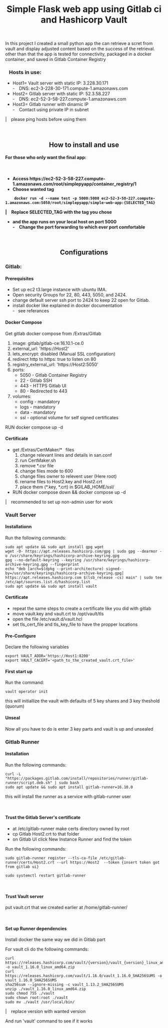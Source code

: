 <h1 align="center"> Simple Flask web app using Gitlab ci and Hashicorp Vault </h1>
<br/>
<p>In this project I created a small python app the can retrieve a scret from vault and display adjusted content based on the success of the retrieval. <br/>other than that the app is tested for connectivity, packaged in a docker container, and saved in Gitlab Container Registry </p>

<h3>&ensp; Hosts in use:</h3>
<ul>
    <li>Host1= Vault server with static IP: 3.228.30.171
        <br/>-&emsp;DNS: ec2-3-228-30-171.compute-1.amazonaws.com 
    </li>
    <li>Host2= Gitlab server with static IP: 52.3.58.227
        <br/>-&emsp;DNS: ec2-52-3-58-227.compute-1.amazonaws.com 
    </li>
    <li>Host3= Gitlab runner with dinamic IP
        <br/>-&emsp;Contact using private IP in subnet 
    </li>
</ul>
<p>|&emsp;please ping hosts before using them</p>

<br/>
<h2 align="center"> How to install and use </h2>

<h4>For those who only want the final app:<h4>
<br/>
<ul>
    <li>Access https://ec2-52-3-58-227.compute-1.amazonaws.com/root/simplepyapp/container_registry/1</li>
    <li>Choose wanted tag</li>
</ul>

        docker run -d --name test -p 5000:5000 ec2-52-3-58-227.compute-1.amazonaws.com:5050/root/simplepyapp/simple-web-app:{SELECTED_TAG}

<p>|&emsp;Replace SELECTED_TAG with the tag you chose</p>
<ul>
    <li>and the app runs on your local host on port 5000
        <br/>-&emsp;Change the port forwarding to which ever port comfortable
    </li>
</ul>

<br/>
<h2 align="center">Configurations</h2>
<h3> Gitlab: </h3>
<h4> Prerequisites </h4>
<ul>
    <li>Set up ec2 t3.large instance with ubuntu IMA.</li>
    <li>Open security Groups for 22, 80, 443, 5050, and 2424.</li>
    <li>change default server ssh port to 2424 to keep 22 open for Gitlab.</li>
    <li>install docker like explained in docker documentation
    <br/>-&ensp; see referances</li>
</ul>

<h4>Docker Compose</h4>
<p>Get gitlab docker compose from /Extras/Gitlab</p>
<ol>
    <li>image: gitlab/gitlab-ce:16.10.1-ce.0</li>
    <li>external_url: 'https://Host2'</li>
    <li>lets_encrypt: disabled (Manual SSL configuration)</li>
    <li>redirect http to https: true to listen on 80</li>
    <li>registry_external_url: 'https://Host2:5050'</li>
    <li>ports:
        <ul>
            <li>5050 - Gitlab Container Registry</li>
            <li>22 - Gitlab SSH</li>
            <li>443 - HTTPS Gitlab UI</li>
            <li>80 - Redirected to 443</li>
        </ul>
    </li>
    <li>volumes:
        <ul>
            <li>config - mandatory</li>
            <li>logs - mandatory</li>
            <li>data - mandatory</li>
            <li>ssl - optional volume for self signed certificates</li>
    </li>
</ol>

<p>RUN docker compose up -d</p>

<h4>Certificate</h4>
<ul>
    <li>get /Extras/CertMaker/* &ensp;files
        <ol>
            <li>change relevant lines and details in san.conf</li>
            <li>run CertMaker.sh</li>
            <li>remove *.csr file</li>
            <li>change files mode to 600</li>
            <li>change files owner to relevent user (Here root)</li>
            <li>rename files to Host2.key and Host2.crt</li>
            <li>place them (*.key, *.crt) in $GILAB_HOME/ssl/</li>
        </ol>
    </li>
    <li>RUN docker compose down && docker compose up -d</li>
</ul>
<p>|&emsp;recommended to set up non-admin user for work</p>

<h3> Vault Server </h3>
<h4> Installationn </h4>
<p>Run the following commands:</p>

    sudo apt update && sudo apt install gpg wget
    wget -O- https://apt.releases.hashicorp.com/gpg | sudo gpg --dearmor -o /usr/share/keyrings/hashicorp-archive-keyring.gpg
    gpg --no-default-keyring --keyring /usr/share/keyrings/hashicorp-archive-keyring.gpg --fingerprint
    echo "deb [arch=$(dpkg --print-architecture) signed-by=/usr/share/keyrings/hashicorp-archive-keyring.gpg] https://apt.releases.hashicorp.com $(lsb_release -cs) main" | sudo tee /etc/apt/sources.list.d/hashicorp.list
    sudo apt update && sudo apt install vault

<h4>Certificate</h4>
<ul>
   <li>repeat the same steps to create a certificate like you did with gitlab</li>
   <li>move vault.key and vault.crt to /opt/vault/tls</li>
   <li>open the file /etc/vault.d/vault.hcl</li>
   <li>set tls_cert_file and tls_key_file to have the propper locations</li> 
</ul>
<h4>Pre-Configure</h4>
<p>Declare the following variables</p>

    export VAULT_ADDR='https://Host1:8200'
    export VAULT_CACERT='<path_to_the_created_vault.crt_file>'

<h4>First start up</h4>
<p>Run the command:</p>

    vault operator init

<p>this will initiallize the vault with defaults of 5 key shares and 3 key theshold (quorum)</p>

<h4>Unseal</h4>
<p>Now all you have to do is enter 3 key parts and vault is up and unsealed</p>


<h3> Gitlab Runner </h3>
<h4> Installation </h4>
<p>Run the following commands:</p>

    curl -L "https://packages.gitlab.com/install/repositories/runner/gitlab-runner/script.deb.sh" | sudo bash
    sudo apt update && sudo apt install gitlab-runner=16.10.0

<p>this will install the runner as a service with gitlab-runner user</p>

<br/>
<h4>Trust the Gitlab Server's certificate</h4>
<ul>
    <li>at /etc/gitlab-runner make certs directory owned by root</li>
    <li>cp Gitlab Host2.crt to that folder</li>
    <li>on Gitlab UI click New Instance Runner and find the token</li>
</ul>
<p>Run the following commands:</p>

    sudo gitlab-runner register --tls-ca-file /etc/gitlab-runner/certs/Host2.crt --url https://Host2  --token {insert token got from gitlab ui}

    sudo systemctl restart gitlab-runner

<br/>    
<h4> Trust Vault server</h4>
<p>put vault.crt that we created earlier at /home/gitlab-runner/</p>

<br/>
<h4>Set up Runner dependencies</h4>
<p>Install docker the same way we did in Gitlab part</p>  
 
<p>For vault cli do the following commands:</p>

    curl https://releases.hashicorp.com/vault/{version}/vault_{version}_linux_amd64.zip -o vault_1.16.0_linux_amd64.zip
    curl https://releases.hashicorp.com/vault/1.16.0/vault_1.16.0_SHA256SUMS -o vault_1.16.0_SHA256SUMS
    sha256sum --ignore-missing -c vault_1.13.2_SHA256SUMS
    unzip ./vault_1.16.0_linux_amd64.zip
    sudo chmod 755 ./vault
    sudo chown root:root ./vault
    sudo mv ./vault /usr/local/bin/

<p>|&emsp;replace version with wanted version</p>
<p>And run 'vault' command to see if it works</p> 

